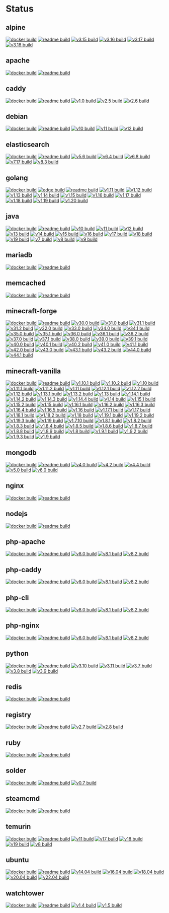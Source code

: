 # Status

## alpine
[![docker build](https://github.com/dockhippie/alpine/actions/workflows/docker.yml/badge.svg)](https://github.com/dockhippie/alpine/actions/workflows/docker.yml) [![readme build](https://github.com/dockhippie/alpine/actions/workflows/readme.yml/badge.svg)](https://github.com/dockhippie/alpine/actions/workflows/readme.yml) [![v3.15 build](https://github.com/dockhippie/alpine/actions/workflows/v3.15.yml/badge.svg)](https://github.com/dockhippie/alpine/actions/workflows/v3.15.yml) [![v3.16 build](https://github.com/dockhippie/alpine/actions/workflows/v3.16.yml/badge.svg)](https://github.com/dockhippie/alpine/actions/workflows/v3.16.yml) [![v3.17 build](https://github.com/dockhippie/alpine/actions/workflows/v3.17.yml/badge.svg)](https://github.com/dockhippie/alpine/actions/workflows/v3.17.yml) [![v3.18 build](https://github.com/dockhippie/alpine/actions/workflows/v3.18.yml/badge.svg)](https://github.com/dockhippie/alpine/actions/workflows/v3.18.yml)

## apache
[![docker build](https://github.com/dockhippie/apache/actions/workflows/docker.yml/badge.svg)](https://github.com/dockhippie/apache/actions/workflows/docker.yml) [![readme build](https://github.com/dockhippie/apache/actions/workflows/readme.yml/badge.svg)](https://github.com/dockhippie/apache/actions/workflows/readme.yml)

## caddy
[![docker build](https://github.com/dockhippie/caddy/actions/workflows/docker.yml/badge.svg)](https://github.com/dockhippie/caddy/actions/workflows/docker.yml) [![readme build](https://github.com/dockhippie/caddy/actions/workflows/readme.yml/badge.svg)](https://github.com/dockhippie/caddy/actions/workflows/readme.yml) [![v1.0 build](https://github.com/dockhippie/caddy/actions/workflows/v1.0.yml/badge.svg)](https://github.com/dockhippie/caddy/actions/workflows/v1.0.yml) [![v2.5 build](https://github.com/dockhippie/caddy/actions/workflows/v2.5.yml/badge.svg)](https://github.com/dockhippie/caddy/actions/workflows/v2.5.yml) [![v2.6 build](https://github.com/dockhippie/caddy/actions/workflows/v2.6.yml/badge.svg)](https://github.com/dockhippie/caddy/actions/workflows/v2.6.yml)

## debian
[![docker build](https://github.com/dockhippie/debian/actions/workflows/docker.yml/badge.svg)](https://github.com/dockhippie/debian/actions/workflows/docker.yml) [![readme build](https://github.com/dockhippie/debian/actions/workflows/readme.yml/badge.svg)](https://github.com/dockhippie/debian/actions/workflows/readme.yml) [![v10 build](https://github.com/dockhippie/debian/actions/workflows/v10.yml/badge.svg)](https://github.com/dockhippie/debian/actions/workflows/v10.yml) [![v11 build](https://github.com/dockhippie/debian/actions/workflows/v11.yml/badge.svg)](https://github.com/dockhippie/debian/actions/workflows/v11.yml) [![v12 build](https://github.com/dockhippie/debian/actions/workflows/v12.yml/badge.svg)](https://github.com/dockhippie/debian/actions/workflows/v12.yml)

## elasticsearch
[![docker build](https://github.com/dockhippie/elasticsearch/actions/workflows/docker.yml/badge.svg)](https://github.com/dockhippie/elasticsearch/actions/workflows/docker.yml) [![readme build](https://github.com/dockhippie/elasticsearch/actions/workflows/readme.yml/badge.svg)](https://github.com/dockhippie/elasticsearch/actions/workflows/readme.yml) [![v5.6 build](https://github.com/dockhippie/elasticsearch/actions/workflows/v5.6.yml/badge.svg)](https://github.com/dockhippie/elasticsearch/actions/workflows/v5.6.yml) [![v6.4 build](https://github.com/dockhippie/elasticsearch/actions/workflows/v6.4.yml/badge.svg)](https://github.com/dockhippie/elasticsearch/actions/workflows/v6.4.yml) [![v6.8 build](https://github.com/dockhippie/elasticsearch/actions/workflows/v6.8.yml/badge.svg)](https://github.com/dockhippie/elasticsearch/actions/workflows/v6.8.yml) [![v7.17 build](https://github.com/dockhippie/elasticsearch/actions/workflows/v7.17.yml/badge.svg)](https://github.com/dockhippie/elasticsearch/actions/workflows/v7.17.yml) [![v8.3 build](https://github.com/dockhippie/elasticsearch/actions/workflows/v8.3.yml/badge.svg)](https://github.com/dockhippie/elasticsearch/actions/workflows/v8.3.yml)

## golang
[![docker build](https://github.com/dockhippie/golang/actions/workflows/docker.yml/badge.svg)](https://github.com/dockhippie/golang/actions/workflows/docker.yml) [![edge build](https://github.com/dockhippie/golang/actions/workflows/edge.yml/badge.svg)](https://github.com/dockhippie/golang/actions/workflows/edge.yml) [![readme build](https://github.com/dockhippie/golang/actions/workflows/readme.yml/badge.svg)](https://github.com/dockhippie/golang/actions/workflows/readme.yml) [![v1.11 build](https://github.com/dockhippie/golang/actions/workflows/v1.11.yml/badge.svg)](https://github.com/dockhippie/golang/actions/workflows/v1.11.yml) [![v1.12 build](https://github.com/dockhippie/golang/actions/workflows/v1.12.yml/badge.svg)](https://github.com/dockhippie/golang/actions/workflows/v1.12.yml) [![v1.13 build](https://github.com/dockhippie/golang/actions/workflows/v1.13.yml/badge.svg)](https://github.com/dockhippie/golang/actions/workflows/v1.13.yml) [![v1.14 build](https://github.com/dockhippie/golang/actions/workflows/v1.14.yml/badge.svg)](https://github.com/dockhippie/golang/actions/workflows/v1.14.yml) [![v1.15 build](https://github.com/dockhippie/golang/actions/workflows/v1.15.yml/badge.svg)](https://github.com/dockhippie/golang/actions/workflows/v1.15.yml) [![v1.16 build](https://github.com/dockhippie/golang/actions/workflows/v1.16.yml/badge.svg)](https://github.com/dockhippie/golang/actions/workflows/v1.16.yml) [![v1.17 build](https://github.com/dockhippie/golang/actions/workflows/v1.17.yml/badge.svg)](https://github.com/dockhippie/golang/actions/workflows/v1.17.yml) [![v1.18 build](https://github.com/dockhippie/golang/actions/workflows/v1.18.yml/badge.svg)](https://github.com/dockhippie/golang/actions/workflows/v1.18.yml) [![v1.19 build](https://github.com/dockhippie/golang/actions/workflows/v1.19.yml/badge.svg)](https://github.com/dockhippie/golang/actions/workflows/v1.19.yml) [![v1.20 build](https://github.com/dockhippie/golang/actions/workflows/v1.20.yml/badge.svg)](https://github.com/dockhippie/golang/actions/workflows/v1.20.yml)

## java
[![docker build](https://github.com/dockhippie/java/actions/workflows/docker.yml/badge.svg)](https://github.com/dockhippie/java/actions/workflows/docker.yml) [![readme build](https://github.com/dockhippie/java/actions/workflows/readme.yml/badge.svg)](https://github.com/dockhippie/java/actions/workflows/readme.yml) [![v10 build](https://github.com/dockhippie/java/actions/workflows/v10.yml/badge.svg)](https://github.com/dockhippie/java/actions/workflows/v10.yml) [![v11 build](https://github.com/dockhippie/java/actions/workflows/v11.yml/badge.svg)](https://github.com/dockhippie/java/actions/workflows/v11.yml) [![v12 build](https://github.com/dockhippie/java/actions/workflows/v12.yml/badge.svg)](https://github.com/dockhippie/java/actions/workflows/v12.yml) [![v13 build](https://github.com/dockhippie/java/actions/workflows/v13.yml/badge.svg)](https://github.com/dockhippie/java/actions/workflows/v13.yml) [![v14 build](https://github.com/dockhippie/java/actions/workflows/v14.yml/badge.svg)](https://github.com/dockhippie/java/actions/workflows/v14.yml) [![v15 build](https://github.com/dockhippie/java/actions/workflows/v15.yml/badge.svg)](https://github.com/dockhippie/java/actions/workflows/v15.yml) [![v16 build](https://github.com/dockhippie/java/actions/workflows/v16.yml/badge.svg)](https://github.com/dockhippie/java/actions/workflows/v16.yml) [![v17 build](https://github.com/dockhippie/java/actions/workflows/v17.yml/badge.svg)](https://github.com/dockhippie/java/actions/workflows/v17.yml) [![v18 build](https://github.com/dockhippie/java/actions/workflows/v18.yml/badge.svg)](https://github.com/dockhippie/java/actions/workflows/v18.yml) [![v19 build](https://github.com/dockhippie/java/actions/workflows/v19.yml/badge.svg)](https://github.com/dockhippie/java/actions/workflows/v19.yml) [![v7 build](https://github.com/dockhippie/java/actions/workflows/v7.yml/badge.svg)](https://github.com/dockhippie/java/actions/workflows/v7.yml) [![v8 build](https://github.com/dockhippie/java/actions/workflows/v8.yml/badge.svg)](https://github.com/dockhippie/java/actions/workflows/v8.yml) [![v9 build](https://github.com/dockhippie/java/actions/workflows/v9.yml/badge.svg)](https://github.com/dockhippie/java/actions/workflows/v9.yml)

## mariadb
[![docker build](https://github.com/dockhippie/mariadb/actions/workflows/docker.yml/badge.svg)](https://github.com/dockhippie/mariadb/actions/workflows/docker.yml) [![readme build](https://github.com/dockhippie/mariadb/actions/workflows/readme.yml/badge.svg)](https://github.com/dockhippie/mariadb/actions/workflows/readme.yml)

## memcached
[![docker build](https://github.com/dockhippie/memcached/actions/workflows/docker.yml/badge.svg)](https://github.com/dockhippie/memcached/actions/workflows/docker.yml) [![readme build](https://github.com/dockhippie/memcached/actions/workflows/readme.yml/badge.svg)](https://github.com/dockhippie/memcached/actions/workflows/readme.yml)

## minecraft-forge
[![docker build](https://github.com/dockhippie/minecraft-forge/actions/workflows/docker.yml/badge.svg)](https://github.com/dockhippie/minecraft-forge/actions/workflows/docker.yml) [![readme build](https://github.com/dockhippie/minecraft-forge/actions/workflows/readme.yml/badge.svg)](https://github.com/dockhippie/minecraft-forge/actions/workflows/readme.yml) [![v30.0 build](https://github.com/dockhippie/minecraft-forge/actions/workflows/v30.0.yml/badge.svg)](https://github.com/dockhippie/minecraft-forge/actions/workflows/v30.0.yml) [![v31.0 build](https://github.com/dockhippie/minecraft-forge/actions/workflows/v31.0.yml/badge.svg)](https://github.com/dockhippie/minecraft-forge/actions/workflows/v31.0.yml) [![v31.1 build](https://github.com/dockhippie/minecraft-forge/actions/workflows/v31.1.yml/badge.svg)](https://github.com/dockhippie/minecraft-forge/actions/workflows/v31.1.yml) [![v31.2 build](https://github.com/dockhippie/minecraft-forge/actions/workflows/v31.2.yml/badge.svg)](https://github.com/dockhippie/minecraft-forge/actions/workflows/v31.2.yml) [![v32.0 build](https://github.com/dockhippie/minecraft-forge/actions/workflows/v32.0.yml/badge.svg)](https://github.com/dockhippie/minecraft-forge/actions/workflows/v32.0.yml) [![v33.0 build](https://github.com/dockhippie/minecraft-forge/actions/workflows/v33.0.yml/badge.svg)](https://github.com/dockhippie/minecraft-forge/actions/workflows/v33.0.yml) [![v34.0 build](https://github.com/dockhippie/minecraft-forge/actions/workflows/v34.0.yml/badge.svg)](https://github.com/dockhippie/minecraft-forge/actions/workflows/v34.0.yml) [![v34.1 build](https://github.com/dockhippie/minecraft-forge/actions/workflows/v34.1.yml/badge.svg)](https://github.com/dockhippie/minecraft-forge/actions/workflows/v34.1.yml) [![v35.0 build](https://github.com/dockhippie/minecraft-forge/actions/workflows/v35.0.yml/badge.svg)](https://github.com/dockhippie/minecraft-forge/actions/workflows/v35.0.yml) [![v35.1 build](https://github.com/dockhippie/minecraft-forge/actions/workflows/v35.1.yml/badge.svg)](https://github.com/dockhippie/minecraft-forge/actions/workflows/v35.1.yml) [![v36.0 build](https://github.com/dockhippie/minecraft-forge/actions/workflows/v36.0.yml/badge.svg)](https://github.com/dockhippie/minecraft-forge/actions/workflows/v36.0.yml) [![v36.1 build](https://github.com/dockhippie/minecraft-forge/actions/workflows/v36.1.yml/badge.svg)](https://github.com/dockhippie/minecraft-forge/actions/workflows/v36.1.yml) [![v36.2 build](https://github.com/dockhippie/minecraft-forge/actions/workflows/v36.2.yml/badge.svg)](https://github.com/dockhippie/minecraft-forge/actions/workflows/v36.2.yml) [![v37.0 build](https://github.com/dockhippie/minecraft-forge/actions/workflows/v37.0.yml/badge.svg)](https://github.com/dockhippie/minecraft-forge/actions/workflows/v37.0.yml) [![v37.1 build](https://github.com/dockhippie/minecraft-forge/actions/workflows/v37.1.yml/badge.svg)](https://github.com/dockhippie/minecraft-forge/actions/workflows/v37.1.yml) [![v38.0 build](https://github.com/dockhippie/minecraft-forge/actions/workflows/v38.0.yml/badge.svg)](https://github.com/dockhippie/minecraft-forge/actions/workflows/v38.0.yml) [![v39.0 build](https://github.com/dockhippie/minecraft-forge/actions/workflows/v39.0.yml/badge.svg)](https://github.com/dockhippie/minecraft-forge/actions/workflows/v39.0.yml) [![v39.1 build](https://github.com/dockhippie/minecraft-forge/actions/workflows/v39.1.yml/badge.svg)](https://github.com/dockhippie/minecraft-forge/actions/workflows/v39.1.yml) [![v40.0 build](https://github.com/dockhippie/minecraft-forge/actions/workflows/v40.0.yml/badge.svg)](https://github.com/dockhippie/minecraft-forge/actions/workflows/v40.0.yml) [![v40.1 build](https://github.com/dockhippie/minecraft-forge/actions/workflows/v40.1.yml/badge.svg)](https://github.com/dockhippie/minecraft-forge/actions/workflows/v40.1.yml) [![v40.2 build](https://github.com/dockhippie/minecraft-forge/actions/workflows/v40.2.yml/badge.svg)](https://github.com/dockhippie/minecraft-forge/actions/workflows/v40.2.yml) [![v41.0 build](https://github.com/dockhippie/minecraft-forge/actions/workflows/v41.0.yml/badge.svg)](https://github.com/dockhippie/minecraft-forge/actions/workflows/v41.0.yml) [![v41.1 build](https://github.com/dockhippie/minecraft-forge/actions/workflows/v41.1.yml/badge.svg)](https://github.com/dockhippie/minecraft-forge/actions/workflows/v41.1.yml) [![v42.0 build](https://github.com/dockhippie/minecraft-forge/actions/workflows/v42.0.yml/badge.svg)](https://github.com/dockhippie/minecraft-forge/actions/workflows/v42.0.yml) [![v43.0 build](https://github.com/dockhippie/minecraft-forge/actions/workflows/v43.0.yml/badge.svg)](https://github.com/dockhippie/minecraft-forge/actions/workflows/v43.0.yml) [![v43.1 build](https://github.com/dockhippie/minecraft-forge/actions/workflows/v43.1.yml/badge.svg)](https://github.com/dockhippie/minecraft-forge/actions/workflows/v43.1.yml) [![v43.2 build](https://github.com/dockhippie/minecraft-forge/actions/workflows/v43.2.yml/badge.svg)](https://github.com/dockhippie/minecraft-forge/actions/workflows/v43.2.yml) [![v44.0 build](https://github.com/dockhippie/minecraft-forge/actions/workflows/v44.0.yml/badge.svg)](https://github.com/dockhippie/minecraft-forge/actions/workflows/v44.0.yml) [![v44.1 build](https://github.com/dockhippie/minecraft-forge/actions/workflows/v44.1.yml/badge.svg)](https://github.com/dockhippie/minecraft-forge/actions/workflows/v44.1.yml)

## minecraft-vanilla
[![docker build](https://github.com/dockhippie/minecraft-vanilla/actions/workflows/docker.yml/badge.svg)](https://github.com/dockhippie/minecraft-vanilla/actions/workflows/docker.yml) [![readme build](https://github.com/dockhippie/minecraft-vanilla/actions/workflows/readme.yml/badge.svg)](https://github.com/dockhippie/minecraft-vanilla/actions/workflows/readme.yml) [![v1.10.1 build](https://github.com/dockhippie/minecraft-vanilla/actions/workflows/v1.10.1.yml/badge.svg)](https://github.com/dockhippie/minecraft-vanilla/actions/workflows/v1.10.1.yml) [![v1.10.2 build](https://github.com/dockhippie/minecraft-vanilla/actions/workflows/v1.10.2.yml/badge.svg)](https://github.com/dockhippie/minecraft-vanilla/actions/workflows/v1.10.2.yml) [![v1.10 build](https://github.com/dockhippie/minecraft-vanilla/actions/workflows/v1.10.yml/badge.svg)](https://github.com/dockhippie/minecraft-vanilla/actions/workflows/v1.10.yml) [![v1.11.1 build](https://github.com/dockhippie/minecraft-vanilla/actions/workflows/v1.11.1.yml/badge.svg)](https://github.com/dockhippie/minecraft-vanilla/actions/workflows/v1.11.1.yml) [![v1.11.2 build](https://github.com/dockhippie/minecraft-vanilla/actions/workflows/v1.11.2.yml/badge.svg)](https://github.com/dockhippie/minecraft-vanilla/actions/workflows/v1.11.2.yml) [![v1.11 build](https://github.com/dockhippie/minecraft-vanilla/actions/workflows/v1.11.yml/badge.svg)](https://github.com/dockhippie/minecraft-vanilla/actions/workflows/v1.11.yml) [![v1.12.1 build](https://github.com/dockhippie/minecraft-vanilla/actions/workflows/v1.12.1.yml/badge.svg)](https://github.com/dockhippie/minecraft-vanilla/actions/workflows/v1.12.1.yml) [![v1.12.2 build](https://github.com/dockhippie/minecraft-vanilla/actions/workflows/v1.12.2.yml/badge.svg)](https://github.com/dockhippie/minecraft-vanilla/actions/workflows/v1.12.2.yml) [![v1.12 build](https://github.com/dockhippie/minecraft-vanilla/actions/workflows/v1.12.yml/badge.svg)](https://github.com/dockhippie/minecraft-vanilla/actions/workflows/v1.12.yml) [![v1.13.1 build](https://github.com/dockhippie/minecraft-vanilla/actions/workflows/v1.13.1.yml/badge.svg)](https://github.com/dockhippie/minecraft-vanilla/actions/workflows/v1.13.1.yml) [![v1.13.2 build](https://github.com/dockhippie/minecraft-vanilla/actions/workflows/v1.13.2.yml/badge.svg)](https://github.com/dockhippie/minecraft-vanilla/actions/workflows/v1.13.2.yml) [![v1.13 build](https://github.com/dockhippie/minecraft-vanilla/actions/workflows/v1.13.yml/badge.svg)](https://github.com/dockhippie/minecraft-vanilla/actions/workflows/v1.13.yml) [![v1.14.1 build](https://github.com/dockhippie/minecraft-vanilla/actions/workflows/v1.14.1.yml/badge.svg)](https://github.com/dockhippie/minecraft-vanilla/actions/workflows/v1.14.1.yml) [![v1.14.2 build](https://github.com/dockhippie/minecraft-vanilla/actions/workflows/v1.14.2.yml/badge.svg)](https://github.com/dockhippie/minecraft-vanilla/actions/workflows/v1.14.2.yml) [![v1.14.3 build](https://github.com/dockhippie/minecraft-vanilla/actions/workflows/v1.14.3.yml/badge.svg)](https://github.com/dockhippie/minecraft-vanilla/actions/workflows/v1.14.3.yml) [![v1.14.4 build](https://github.com/dockhippie/minecraft-vanilla/actions/workflows/v1.14.4.yml/badge.svg)](https://github.com/dockhippie/minecraft-vanilla/actions/workflows/v1.14.4.yml) [![v1.14 build](https://github.com/dockhippie/minecraft-vanilla/actions/workflows/v1.14.yml/badge.svg)](https://github.com/dockhippie/minecraft-vanilla/actions/workflows/v1.14.yml) [![v1.15.1 build](https://github.com/dockhippie/minecraft-vanilla/actions/workflows/v1.15.1.yml/badge.svg)](https://github.com/dockhippie/minecraft-vanilla/actions/workflows/v1.15.1.yml) [![v1.15.2 build](https://github.com/dockhippie/minecraft-vanilla/actions/workflows/v1.15.2.yml/badge.svg)](https://github.com/dockhippie/minecraft-vanilla/actions/workflows/v1.15.2.yml) [![v1.15 build](https://github.com/dockhippie/minecraft-vanilla/actions/workflows/v1.15.yml/badge.svg)](https://github.com/dockhippie/minecraft-vanilla/actions/workflows/v1.15.yml) [![v1.16.1 build](https://github.com/dockhippie/minecraft-vanilla/actions/workflows/v1.16.1.yml/badge.svg)](https://github.com/dockhippie/minecraft-vanilla/actions/workflows/v1.16.1.yml) [![v1.16.2 build](https://github.com/dockhippie/minecraft-vanilla/actions/workflows/v1.16.2.yml/badge.svg)](https://github.com/dockhippie/minecraft-vanilla/actions/workflows/v1.16.2.yml) [![v1.16.3 build](https://github.com/dockhippie/minecraft-vanilla/actions/workflows/v1.16.3.yml/badge.svg)](https://github.com/dockhippie/minecraft-vanilla/actions/workflows/v1.16.3.yml) [![v1.16.4 build](https://github.com/dockhippie/minecraft-vanilla/actions/workflows/v1.16.4.yml/badge.svg)](https://github.com/dockhippie/minecraft-vanilla/actions/workflows/v1.16.4.yml) [![v1.16.5 build](https://github.com/dockhippie/minecraft-vanilla/actions/workflows/v1.16.5.yml/badge.svg)](https://github.com/dockhippie/minecraft-vanilla/actions/workflows/v1.16.5.yml) [![v1.16 build](https://github.com/dockhippie/minecraft-vanilla/actions/workflows/v1.16.yml/badge.svg)](https://github.com/dockhippie/minecraft-vanilla/actions/workflows/v1.16.yml) [![v1.17.1 build](https://github.com/dockhippie/minecraft-vanilla/actions/workflows/v1.17.1.yml/badge.svg)](https://github.com/dockhippie/minecraft-vanilla/actions/workflows/v1.17.1.yml) [![v1.17 build](https://github.com/dockhippie/minecraft-vanilla/actions/workflows/v1.17.yml/badge.svg)](https://github.com/dockhippie/minecraft-vanilla/actions/workflows/v1.17.yml) [![v1.18.1 build](https://github.com/dockhippie/minecraft-vanilla/actions/workflows/v1.18.1.yml/badge.svg)](https://github.com/dockhippie/minecraft-vanilla/actions/workflows/v1.18.1.yml) [![v1.18.2 build](https://github.com/dockhippie/minecraft-vanilla/actions/workflows/v1.18.2.yml/badge.svg)](https://github.com/dockhippie/minecraft-vanilla/actions/workflows/v1.18.2.yml) [![v1.18 build](https://github.com/dockhippie/minecraft-vanilla/actions/workflows/v1.18.yml/badge.svg)](https://github.com/dockhippie/minecraft-vanilla/actions/workflows/v1.18.yml) [![v1.19.1 build](https://github.com/dockhippie/minecraft-vanilla/actions/workflows/v1.19.1.yml/badge.svg)](https://github.com/dockhippie/minecraft-vanilla/actions/workflows/v1.19.1.yml) [![v1.19.2 build](https://github.com/dockhippie/minecraft-vanilla/actions/workflows/v1.19.2.yml/badge.svg)](https://github.com/dockhippie/minecraft-vanilla/actions/workflows/v1.19.2.yml) [![v1.19.3 build](https://github.com/dockhippie/minecraft-vanilla/actions/workflows/v1.19.3.yml/badge.svg)](https://github.com/dockhippie/minecraft-vanilla/actions/workflows/v1.19.3.yml) [![v1.19 build](https://github.com/dockhippie/minecraft-vanilla/actions/workflows/v1.19.yml/badge.svg)](https://github.com/dockhippie/minecraft-vanilla/actions/workflows/v1.19.yml) [![v1.7.10 build](https://github.com/dockhippie/minecraft-vanilla/actions/workflows/v1.7.10.yml/badge.svg)](https://github.com/dockhippie/minecraft-vanilla/actions/workflows/v1.7.10.yml) [![v1.8.1 build](https://github.com/dockhippie/minecraft-vanilla/actions/workflows/v1.8.1.yml/badge.svg)](https://github.com/dockhippie/minecraft-vanilla/actions/workflows/v1.8.1.yml) [![v1.8.2 build](https://github.com/dockhippie/minecraft-vanilla/actions/workflows/v1.8.2.yml/badge.svg)](https://github.com/dockhippie/minecraft-vanilla/actions/workflows/v1.8.2.yml) [![v1.8.3 build](https://github.com/dockhippie/minecraft-vanilla/actions/workflows/v1.8.3.yml/badge.svg)](https://github.com/dockhippie/minecraft-vanilla/actions/workflows/v1.8.3.yml) [![v1.8.4 build](https://github.com/dockhippie/minecraft-vanilla/actions/workflows/v1.8.4.yml/badge.svg)](https://github.com/dockhippie/minecraft-vanilla/actions/workflows/v1.8.4.yml) [![v1.8.5 build](https://github.com/dockhippie/minecraft-vanilla/actions/workflows/v1.8.5.yml/badge.svg)](https://github.com/dockhippie/minecraft-vanilla/actions/workflows/v1.8.5.yml) [![v1.8.6 build](https://github.com/dockhippie/minecraft-vanilla/actions/workflows/v1.8.6.yml/badge.svg)](https://github.com/dockhippie/minecraft-vanilla/actions/workflows/v1.8.6.yml) [![v1.8.7 build](https://github.com/dockhippie/minecraft-vanilla/actions/workflows/v1.8.7.yml/badge.svg)](https://github.com/dockhippie/minecraft-vanilla/actions/workflows/v1.8.7.yml) [![v1.8.8 build](https://github.com/dockhippie/minecraft-vanilla/actions/workflows/v1.8.8.yml/badge.svg)](https://github.com/dockhippie/minecraft-vanilla/actions/workflows/v1.8.8.yml) [![v1.8.9 build](https://github.com/dockhippie/minecraft-vanilla/actions/workflows/v1.8.9.yml/badge.svg)](https://github.com/dockhippie/minecraft-vanilla/actions/workflows/v1.8.9.yml) [![v1.8 build](https://github.com/dockhippie/minecraft-vanilla/actions/workflows/v1.8.yml/badge.svg)](https://github.com/dockhippie/minecraft-vanilla/actions/workflows/v1.8.yml) [![v1.9.1 build](https://github.com/dockhippie/minecraft-vanilla/actions/workflows/v1.9.1.yml/badge.svg)](https://github.com/dockhippie/minecraft-vanilla/actions/workflows/v1.9.1.yml) [![v1.9.2 build](https://github.com/dockhippie/minecraft-vanilla/actions/workflows/v1.9.2.yml/badge.svg)](https://github.com/dockhippie/minecraft-vanilla/actions/workflows/v1.9.2.yml) [![v1.9.3 build](https://github.com/dockhippie/minecraft-vanilla/actions/workflows/v1.9.3.yml/badge.svg)](https://github.com/dockhippie/minecraft-vanilla/actions/workflows/v1.9.3.yml) [![v1.9 build](https://github.com/dockhippie/minecraft-vanilla/actions/workflows/v1.9.yml/badge.svg)](https://github.com/dockhippie/minecraft-vanilla/actions/workflows/v1.9.yml)

## mongodb
[![docker build](https://github.com/dockhippie/mongodb/actions/workflows/docker.yml/badge.svg)](https://github.com/dockhippie/mongodb/actions/workflows/docker.yml) [![readme build](https://github.com/dockhippie/mongodb/actions/workflows/readme.yml/badge.svg)](https://github.com/dockhippie/mongodb/actions/workflows/readme.yml) [![v4.0 build](https://github.com/dockhippie/mongodb/actions/workflows/v4.0.yml/badge.svg)](https://github.com/dockhippie/mongodb/actions/workflows/v4.0.yml) [![v4.2 build](https://github.com/dockhippie/mongodb/actions/workflows/v4.2.yml/badge.svg)](https://github.com/dockhippie/mongodb/actions/workflows/v4.2.yml) [![v4.4 build](https://github.com/dockhippie/mongodb/actions/workflows/v4.4.yml/badge.svg)](https://github.com/dockhippie/mongodb/actions/workflows/v4.4.yml) [![v5.0 build](https://github.com/dockhippie/mongodb/actions/workflows/v5.0.yml/badge.svg)](https://github.com/dockhippie/mongodb/actions/workflows/v5.0.yml) [![v6.0 build](https://github.com/dockhippie/mongodb/actions/workflows/v6.0.yml/badge.svg)](https://github.com/dockhippie/mongodb/actions/workflows/v6.0.yml)

## nginx
[![docker build](https://github.com/dockhippie/nginx/actions/workflows/docker.yml/badge.svg)](https://github.com/dockhippie/nginx/actions/workflows/docker.yml) [![readme build](https://github.com/dockhippie/nginx/actions/workflows/readme.yml/badge.svg)](https://github.com/dockhippie/nginx/actions/workflows/readme.yml)

## nodejs
[![docker build](https://github.com/dockhippie/nodejs/actions/workflows/docker.yml/badge.svg)](https://github.com/dockhippie/nodejs/actions/workflows/docker.yml) [![readme build](https://github.com/dockhippie/nodejs/actions/workflows/readme.yml/badge.svg)](https://github.com/dockhippie/nodejs/actions/workflows/readme.yml)

## php-apache
[![docker build](https://github.com/dockhippie/php-apache/actions/workflows/docker.yml/badge.svg)](https://github.com/dockhippie/php-apache/actions/workflows/docker.yml) [![readme build](https://github.com/dockhippie/php-apache/actions/workflows/readme.yml/badge.svg)](https://github.com/dockhippie/php-apache/actions/workflows/readme.yml) [![v8.0 build](https://github.com/dockhippie/php-apache/actions/workflows/v8.0.yml/badge.svg)](https://github.com/dockhippie/php-apache/actions/workflows/v8.0.yml) [![v8.1 build](https://github.com/dockhippie/php-apache/actions/workflows/v8.1.yml/badge.svg)](https://github.com/dockhippie/php-apache/actions/workflows/v8.1.yml) [![v8.2 build](https://github.com/dockhippie/php-apache/actions/workflows/v8.2.yml/badge.svg)](https://github.com/dockhippie/php-apache/actions/workflows/v8.2.yml)

## php-caddy
[![docker build](https://github.com/dockhippie/php-caddy/actions/workflows/docker.yml/badge.svg)](https://github.com/dockhippie/php-caddy/actions/workflows/docker.yml) [![readme build](https://github.com/dockhippie/php-caddy/actions/workflows/readme.yml/badge.svg)](https://github.com/dockhippie/php-caddy/actions/workflows/readme.yml) [![v8.0 build](https://github.com/dockhippie/php-caddy/actions/workflows/v8.0.yml/badge.svg)](https://github.com/dockhippie/php-caddy/actions/workflows/v8.0.yml) [![v8.1 build](https://github.com/dockhippie/php-caddy/actions/workflows/v8.1.yml/badge.svg)](https://github.com/dockhippie/php-caddy/actions/workflows/v8.1.yml) [![v8.2 build](https://github.com/dockhippie/php-caddy/actions/workflows/v8.2.yml/badge.svg)](https://github.com/dockhippie/php-caddy/actions/workflows/v8.2.yml)

## php-cli
[![docker build](https://github.com/dockhippie/php-cli/actions/workflows/docker.yml/badge.svg)](https://github.com/dockhippie/php-cli/actions/workflows/docker.yml) [![readme build](https://github.com/dockhippie/php-cli/actions/workflows/readme.yml/badge.svg)](https://github.com/dockhippie/php-cli/actions/workflows/readme.yml) [![v8.0 build](https://github.com/dockhippie/php-cli/actions/workflows/v8.0.yml/badge.svg)](https://github.com/dockhippie/php-cli/actions/workflows/v8.0.yml) [![v8.1 build](https://github.com/dockhippie/php-cli/actions/workflows/v8.1.yml/badge.svg)](https://github.com/dockhippie/php-cli/actions/workflows/v8.1.yml) [![v8.2 build](https://github.com/dockhippie/php-cli/actions/workflows/v8.2.yml/badge.svg)](https://github.com/dockhippie/php-cli/actions/workflows/v8.2.yml)

## php-nginx
[![docker build](https://github.com/dockhippie/php-nginx/actions/workflows/docker.yml/badge.svg)](https://github.com/dockhippie/php-nginx/actions/workflows/docker.yml) [![readme build](https://github.com/dockhippie/php-nginx/actions/workflows/readme.yml/badge.svg)](https://github.com/dockhippie/php-nginx/actions/workflows/readme.yml) [![v8.0 build](https://github.com/dockhippie/php-nginx/actions/workflows/v8.0.yml/badge.svg)](https://github.com/dockhippie/php-nginx/actions/workflows/v8.0.yml) [![v8.1 build](https://github.com/dockhippie/php-nginx/actions/workflows/v8.1.yml/badge.svg)](https://github.com/dockhippie/php-nginx/actions/workflows/v8.1.yml) [![v8.2 build](https://github.com/dockhippie/php-nginx/actions/workflows/v8.2.yml/badge.svg)](https://github.com/dockhippie/php-nginx/actions/workflows/v8.2.yml)

## python
[![docker build](https://github.com/dockhippie/python/actions/workflows/docker.yml/badge.svg)](https://github.com/dockhippie/python/actions/workflows/docker.yml) [![readme build](https://github.com/dockhippie/python/actions/workflows/readme.yml/badge.svg)](https://github.com/dockhippie/python/actions/workflows/readme.yml) [![v3.10 build](https://github.com/dockhippie/python/actions/workflows/v3.10.yml/badge.svg)](https://github.com/dockhippie/python/actions/workflows/v3.10.yml) [![v3.11 build](https://github.com/dockhippie/python/actions/workflows/v3.11.yml/badge.svg)](https://github.com/dockhippie/python/actions/workflows/v3.11.yml) [![v3.7 build](https://github.com/dockhippie/python/actions/workflows/v3.7.yml/badge.svg)](https://github.com/dockhippie/python/actions/workflows/v3.7.yml) [![v3.8 build](https://github.com/dockhippie/python/actions/workflows/v3.8.yml/badge.svg)](https://github.com/dockhippie/python/actions/workflows/v3.8.yml) [![v3.9 build](https://github.com/dockhippie/python/actions/workflows/v3.9.yml/badge.svg)](https://github.com/dockhippie/python/actions/workflows/v3.9.yml)

## redis
[![docker build](https://github.com/dockhippie/redis/actions/workflows/docker.yml/badge.svg)](https://github.com/dockhippie/redis/actions/workflows/docker.yml) [![readme build](https://github.com/dockhippie/redis/actions/workflows/readme.yml/badge.svg)](https://github.com/dockhippie/redis/actions/workflows/readme.yml)

## registry
[![docker build](https://github.com/dockhippie/registry/actions/workflows/docker.yml/badge.svg)](https://github.com/dockhippie/registry/actions/workflows/docker.yml) [![readme build](https://github.com/dockhippie/registry/actions/workflows/readme.yml/badge.svg)](https://github.com/dockhippie/registry/actions/workflows/readme.yml) [![v2.7 build](https://github.com/dockhippie/registry/actions/workflows/v2.7.yml/badge.svg)](https://github.com/dockhippie/registry/actions/workflows/v2.7.yml) [![v2.8 build](https://github.com/dockhippie/registry/actions/workflows/v2.8.yml/badge.svg)](https://github.com/dockhippie/registry/actions/workflows/v2.8.yml)

## ruby
[![docker build](https://github.com/dockhippie/ruby/actions/workflows/docker.yml/badge.svg)](https://github.com/dockhippie/ruby/actions/workflows/docker.yml) [![readme build](https://github.com/dockhippie/ruby/actions/workflows/readme.yml/badge.svg)](https://github.com/dockhippie/ruby/actions/workflows/readme.yml)

## solder
[![docker build](https://github.com/dockhippie/solder/actions/workflows/docker.yml/badge.svg)](https://github.com/dockhippie/solder/actions/workflows/docker.yml) [![readme build](https://github.com/dockhippie/solder/actions/workflows/readme.yml/badge.svg)](https://github.com/dockhippie/solder/actions/workflows/readme.yml) [![v0.7 build](https://github.com/dockhippie/solder/actions/workflows/v0.7.yml/badge.svg)](https://github.com/dockhippie/solder/actions/workflows/v0.7.yml)

## steamcmd
[![docker build](https://github.com/dockhippie/steamcmd/actions/workflows/docker.yml/badge.svg)](https://github.com/dockhippie/steamcmd/actions/workflows/docker.yml) [![readme build](https://github.com/dockhippie/steamcmd/actions/workflows/readme.yml/badge.svg)](https://github.com/dockhippie/steamcmd/actions/workflows/readme.yml)

## temurin
[![docker build](https://github.com/dockhippie/temurin/actions/workflows/docker.yml/badge.svg)](https://github.com/dockhippie/temurin/actions/workflows/docker.yml) [![readme build](https://github.com/dockhippie/temurin/actions/workflows/readme.yml/badge.svg)](https://github.com/dockhippie/temurin/actions/workflows/readme.yml) [![v11 build](https://github.com/dockhippie/temurin/actions/workflows/v11.yml/badge.svg)](https://github.com/dockhippie/temurin/actions/workflows/v11.yml) [![v17 build](https://github.com/dockhippie/temurin/actions/workflows/v17.yml/badge.svg)](https://github.com/dockhippie/temurin/actions/workflows/v17.yml) [![v18 build](https://github.com/dockhippie/temurin/actions/workflows/v18.yml/badge.svg)](https://github.com/dockhippie/temurin/actions/workflows/v18.yml) [![v19 build](https://github.com/dockhippie/temurin/actions/workflows/v19.yml/badge.svg)](https://github.com/dockhippie/temurin/actions/workflows/v19.yml) [![v8 build](https://github.com/dockhippie/temurin/actions/workflows/v8.yml/badge.svg)](https://github.com/dockhippie/temurin/actions/workflows/v8.yml)

## ubuntu
[![docker build](https://github.com/dockhippie/ubuntu/actions/workflows/docker.yml/badge.svg)](https://github.com/dockhippie/ubuntu/actions/workflows/docker.yml) [![readme build](https://github.com/dockhippie/ubuntu/actions/workflows/readme.yml/badge.svg)](https://github.com/dockhippie/ubuntu/actions/workflows/readme.yml) [![v14.04 build](https://github.com/dockhippie/ubuntu/actions/workflows/v14.04.yml/badge.svg)](https://github.com/dockhippie/ubuntu/actions/workflows/v14.04.yml) [![v16.04 build](https://github.com/dockhippie/ubuntu/actions/workflows/v16.04.yml/badge.svg)](https://github.com/dockhippie/ubuntu/actions/workflows/v16.04.yml) [![v18.04 build](https://github.com/dockhippie/ubuntu/actions/workflows/v18.04.yml/badge.svg)](https://github.com/dockhippie/ubuntu/actions/workflows/v18.04.yml) [![v20.04 build](https://github.com/dockhippie/ubuntu/actions/workflows/v20.04.yml/badge.svg)](https://github.com/dockhippie/ubuntu/actions/workflows/v20.04.yml) [![v22.04 build](https://github.com/dockhippie/ubuntu/actions/workflows/v22.04.yml/badge.svg)](https://github.com/dockhippie/ubuntu/actions/workflows/v22.04.yml)

## watchtower
[![docker build](https://github.com/dockhippie/watchtower/actions/workflows/docker.yml/badge.svg)](https://github.com/dockhippie/watchtower/actions/workflows/docker.yml) [![readme build](https://github.com/dockhippie/watchtower/actions/workflows/readme.yml/badge.svg)](https://github.com/dockhippie/watchtower/actions/workflows/readme.yml) [![v1.4 build](https://github.com/dockhippie/watchtower/actions/workflows/v1.4.yml/badge.svg)](https://github.com/dockhippie/watchtower/actions/workflows/v1.4.yml) [![v1.5 build](https://github.com/dockhippie/watchtower/actions/workflows/v1.5.yml/badge.svg)](https://github.com/dockhippie/watchtower/actions/workflows/v1.5.yml)
